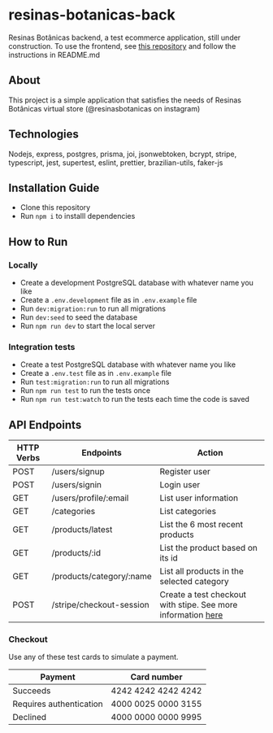 # resinas-botanicas-back

Resinas Botânicas backend, a test ecommerce application, still under construction. To use the frontend, see [this repository](https://github.com/eumerme/resinas-botanicas-front) and follow the instructions in README.md

## About

This project is a simple application that satisfies the needs of Resinas Botânicas virtual store (@resinasbotanicas on instagram)

## Technologies

Nodejs, express, postgres, prisma, joi, jsonwebtoken, bcrypt, stripe, typescript, jest, supertest, eslint, prettier, brazilian-utils, faker-js

## Installation Guide

- Clone this repository
- Run `npm i` to installl dependencies

## How to Run

### Locally

- Create a development PostgreSQL database with whatever name you like
- Create a `.env.development` file as in `.env.example` file
- Run `dev:migration:run` to run all migrations
- Run `dev:seed` to seed the database
- Run `npm run dev` to start the local server

### Integration tests

- Create a test PostgreSQL database with whatever name you like
- Create a `.env.test` file as in `.env.example` file
- Run `test:migration:run` to run all migrations
- Run `npm run test` to run the tests once
- Run `npm run test:watch` to run the tests each time the code is saved

## API Endpoints

| HTTP Verbs | Endpoints                | Action                                                                    |
| ---------- | ------------------------ | ------------------------------------------------------------------------- |
| POST       | /users/signup            | Register user                                                             |
| POST       | /users/signin            | Login user                                                                |
| GET        | /users/profile/:email    | List user information                                                     |
| GET        | /categories              | List categories                                                           |
| GET        | /products/latest         | List the 6 most recent products                                           |
| GET        | /products/:id            | List the product based on its id                                          |
| GET        | /products/category/:name | List all products in the selected category                                |
| POST       | /stripe/checkout-session | Create a test checkout with stipe. See more information [here](#checkout) |

### Checkout

Use any of these test cards to simulate a payment.

| Payment                 | Card number         |
| ----------------------- | ------------------- |
| Succeeds                | 4242 4242 4242 4242 |
| Requires authentication | 4000 0025 0000 3155 |
| Declined                | 4000 0000 0000 9995 |
